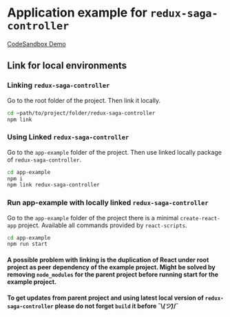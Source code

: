 # Application example for `redux-saga-controller`

[CodeSandbox Demo](https://codesandbox.io/s/app-example-ts-tyvv5)


## Link for local environments

### Linking `redux-saga-controller`
Go to the root folder of the project. Then link it locally.

```sh
cd ~path/to/project/folder/redux-saga-controller
npm link
```

### Using Linked `redux-saga-controller`
Go to the `app-example` folder of the project. Then use linked locally package of `redux-saga-controller`.

```sh
cd app-example
npm i
npm link redux-saga-controller
```

### Run app-example with locally linked `redux-saga-controller`
Go to the `app-example` folder of the project there is a minimal `create-react-app` project. Available all commands provided by `react-scripts`. 

```sh
cd app-example
npm run start
```

#### A possible problem with linking is the duplication of React under root project as peer dependency of the example project. Might be solved by removing `node_modules` for the parent project before running start for the example project.

#### To get updates from parent project and using latest local version of `redux-saga-controller` please do not forget `build` it before ¯\\_(ツ)_/¯

